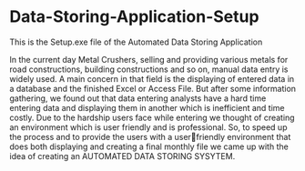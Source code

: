 # Data-Storing-Application-Setup
This is the Setup.exe file of the Automated Data Storing Application

In the current day Metal Crushers, selling and providing various metals for road 
constructions, building constructions and so on, manual data entry is widely used. 
A main concern in that field is the displaying of entered data in a database and the 
finished Excel or Access File. But after some information gathering, we found out 
that data entering analysts have a hard time entering data and displaying them in 
another which is inefficient and time costly. Due to the hardship users face while 
entering we thought of creating an environment which is user friendly and is 
professional. So, to speed up the process and to provide the users with a userfriendly environment that does both displaying and creating a final monthly file we 
came up with the idea of creating an AUTOMATED DATA STORING SYSYTEM.

